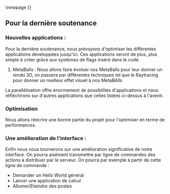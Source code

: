 \newpage {}

Pour la dernière soutenance
---------------------------

### Nouvelles applications :

Pour la dernière soutenance, nous prévoyons d'optimiser les différentes
applications developpées jusqu'ici. Ces applications seront de plus, plus simple
à créer grâce aux systèmes de flags inséré dans le code.

1. MetaBalls :
Nous allons faire évoluer nos MetaBalls pour leur donner un rendu 3D, on
passera par différentes techniques tel que le Raytracing pour donner un
meilleur effet visuel à nos MetaBAlls

La parallélisation offre énormement de possibilités d'applications et nous
réfléchirons sur d'autres applications que celles listées ci-dessus à l'avenir.

### Optimisation

Nous allons réecrire une bonne partie du projet pour l'optimiser
en terme de performances.

### Une amélioration de l'interface :

Enfin nous nous tournerons sur une amélioration significative de notre
interface.  On pourra aisément transmettre par ligne de commandes des actions à
distribuer par le serveur.
On pourra par exemple à partir de cette ligne de commande :

- Demander un Hello World général
- Lancer une application de calcul
- Allumer/Eteindre des postes
